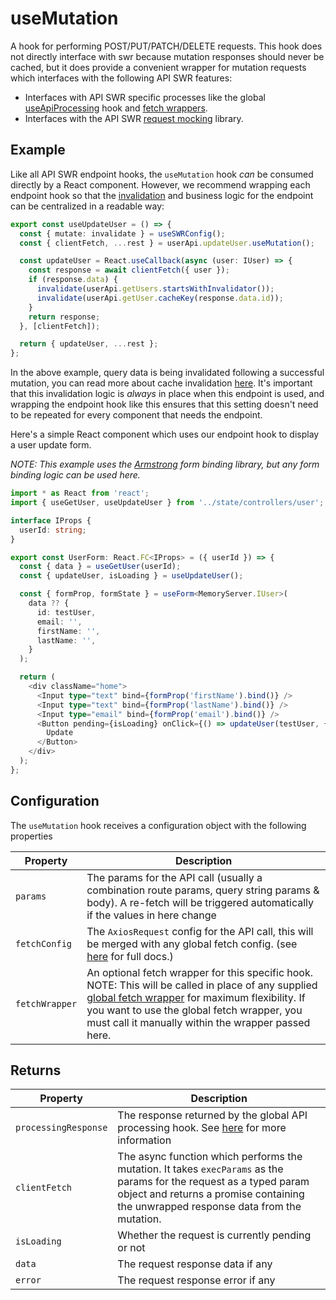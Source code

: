 # useMutation

A hook for performing POST/PUT/PATCH/DELETE requests. This hook does not directly interface with swr because mutation responses should never be cached, but it does provide a convenient wrapper for mutation requests which interfaces with the following API SWR features:

- Interfaces with API SWR specific processes like the global [useApiProcessing](api-processing.md) hook and [fetch wrappers](global-fetch-wrapper.md).
- Interfaces with the API SWR [request mocking](mocking.md) library.

## Example

Like all API SWR endpoint hooks, the `useMutation` hook _can_ be consumed directly by a React component. However, we recommend wrapping each endpoint hook so that the [invalidation](caching.md) and business logic for the endpoint can be centralized in a readable way:

```TypeScript
export const useUpdateUser = () => {
  const { mutate: invalidate } = useSWRConfig();
  const { clientFetch, ...rest } = userApi.updateUser.useMutation();

  const updateUser = React.useCallback(async (user: IUser) => {
    const response = await clientFetch({ user });
    if (response.data) {
      invalidate(userApi.getUsers.startsWithInvalidator());
      invalidate(userApi.getUser.cacheKey(response.data.id));
    }
    return response;
  }, [clientFetch]);

  return { updateUser, ...rest };
};
```

In the above example, query data is being invalidated following a successful mutation, you can read more about cache invalidation [here](caching.md). It's important that this invalidation logic is _always_ in place when this endpoint is used, and wrapping the endpoint hook like this ensures that this setting doesn't need to be repeated for every component that needs the endpoint.

Here's a simple React component which uses our endpoint hook to display a user update form.

_NOTE: This example uses the [Armstrong](https://github.com/Rocketmakers/armstrong-edge) form binding library, but any form binding logic can be used here._

```TypeScript
import * as React from 'react';
import { useGetUser, useUpdateUser } from '../state/controllers/user';

interface IProps {
  userId: string;
}

export const UserForm: React.FC<IProps> = ({ userId }) => {
  const { data } = useGetUser(userId);
  const { updateUser, isLoading } = useUpdateUser();

  const { formProp, formState } = useForm<MemoryServer.IUser>(
    data ?? {
      id: testUser,
      email: '',
      firstName: '',
      lastName: '',
    }
  );

  return (
    <div className="home">
      <Input type="text" bind={formProp('firstName').bind()} />
      <Input type="text" bind={formProp('lastName').bind()} />
      <Input type="email" bind={formProp('email').bind()} />
      <Button pending={isLoading} onClick={() => updateUser(testUser, { ...formState })}>
        Update
      </Button>
    </div>
  );
};
```

## Configuration

The `useMutation` hook receives a configuration object with the following properties

| Property       | Description                                                                                                                                                                                                                                                                          |
| -------------- | ------------------------------------------------------------------------------------------------------------------------------------------------------------------------------------------------------------------------------------------------------------------------------------ |
| `params`       | The params for the API call (usually a combination route params, query string params & body). A re-fetch will be triggered automatically if the values in here change                                                                                                                |
| `fetchConfig`  | The `AxiosRequest` config for the API call, this will be merged with any global fetch config. (see [here](https://axios-http.com/docs/req_config) for full docs.)                                                                                                                    |
| `fetchWrapper` | An optional fetch wrapper for this specific hook. NOTE: This will be called in place of any supplied [global fetch wrapper](global-fetch-wrapper.md) for maximum flexibility. If you want to use the global fetch wrapper, you must call it manually within the wrapper passed here. |

## Returns

| Property             | Description                                                                                                                                                                                                 |
| -------------------- | ----------------------------------------------------------------------------------------------------------------------------------------------------------------------------------------------------------- |
| `processingResponse` | The response returned by the global API processing hook. See [here](api-processing.md) for more information                                                                                                 |
| `clientFetch`        | The async function which performs the mutation. It takes `execParams` as the params for the request as a typed param object and returns a promise containing the unwrapped response data from the mutation. |
| `isLoading`          | Whether the request is currently pending or not                                                                                                                                                             |
| `data`               | The request response data if any                                                                                                                                                                            |
| `error`              | The request response error if any                                                                                                                                                                           |
